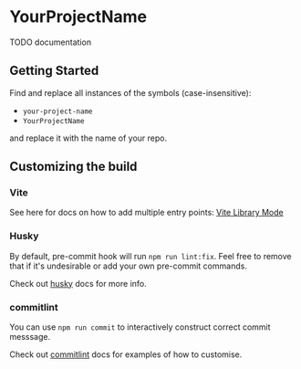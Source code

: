 # YourProjectName

TODO documentation

## Getting Started

Find and replace all instances of the symbols (case-insensitive):

- `your-project-name`
- `YourProjectName`

and replace it with the name of your repo.

## Customizing the build

### Vite

See here for docs on how to add multiple entry points: [Vite Library Mode](https://vitejs.dev/guide/build.html#library-mode)

### Husky

By default, pre-commit hook will run `npm run lint:fix`. Feel free to remove that if it's undesirable or add your own
pre-commit commands.

Check out [husky](https://typicode.github.io/husky) docs for more info.

### commitlint

You can use `npm run commit` to interactively construct correct commit messsage.

Check out [commitlint](https://commitlint.js.org) docs for examples of how to customise.
